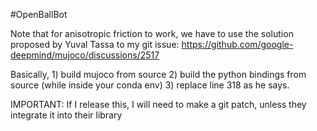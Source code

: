#OpenBallBot


Note that for anisotropic friction to work, we have to use the solution proposed by Yuval Tassa to my git issue: https://github.com/google-deepmind/mujoco/discussions/2517

Basically, 1) build mujoco from source 2) build the python bindings from source (while inside your conda env) 3) replace line 318 as he says. 

IMPORTANT: If I release this, I will need to make a git patch, unless they integrate it into their library
